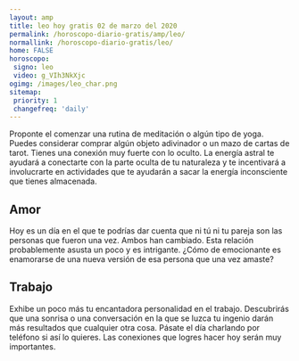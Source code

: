 ```yaml
---
layout: amp
title: leo hoy gratis 02 de marzo del 2020 
permalink: /horoscopo-diario-gratis/amp/leo/
normallink: /horoscopo-diario-gratis/leo/
home: FALSE
horoscopo:
 signo: leo
 video: g_VIh3NkXjc
ogimg: /images/leo_char.png
sitemap:
 priority: 1
 changefreq: 'daily'
---
```



Proponte el comenzar una rutina de meditación o algún tipo de yoga. Puedes considerar comprar algún objeto adivinador o un mazo de cartas de tarot. Tienes una conexión muy fuerte con lo oculto. La energía astral te ayudará a conectarte con la parte oculta de tu naturaleza y te incentivará a involucrarte en actividades que te ayudarán a sacar la energía inconsciente que tienes almacenada.

## Amor

Hoy es un día en el que te podrías dar cuenta que ni tú ni tu pareja son las personas que fueron una vez. Ambos han cambiado. Esta relación probablemente asusta un poco y es intrigante. ¿Cómo de emocionante es enamorarse de una nueva versión de esa persona que una vez amaste?

## Trabajo

Exhibe un poco más tu encantadora personalidad en el trabajo. Descubrirás que una sonrisa o una conversación en la que se luzca tu ingenio darán más resultados que cualquier otra cosa. Pásate el día charlando por teléfono si así lo quieres. Las conexiones que logres hacer hoy serán muy importantes.